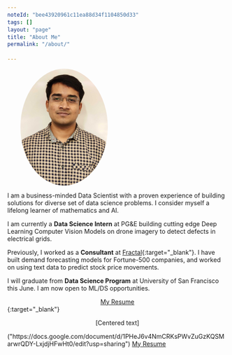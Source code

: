 ```yaml
---
noteId: "bee43920961c11ea88d34f1104850d33"
tags: []
layout: "page"
title: "About Me"
permalink: "/about/"

---
```

<style>
img { border-radius: 50%;
      margin: 0 30px; } 
// top and bottom 0, left and right 10px
</style>

<img src="../images/my_pic.jpg" align="center" width="200"/> 



I am a business-minded Data Scientist with a proven experience of building solutions for diverse set of data science problems. I consider myself a lifelong learner of mathematics and AI.

I am currently a **Data Science Intern** at PG&E building cutting edge Deep Learning Computer Vision Models on drone imagery to detect defects in electrical grids.

Previously, I worked as a **Consultant** at [Fractal](https://fractal.ai/){:target="_blank"}. I have built demand forecasting models for Fortune-500 companies, and worked on using text data to predict stock price movements.

I will graduate from **Data Science Program** at University of San Francisco this June. I am now open to ML/DS opportunities.

[<center>My Resume</center>](https://docs.google.com/document/d/1PHeJ6v4NmCRKsPWvZuGzKQSMarwrQDY-LxjdjHFwHt0/edit?usp=sharing){:target="_blank"}

<p style="text-align: center;">[Centered text]</p>("https://docs.google.com/document/d/1PHeJ6v4NmCRKsPWvZuGzKQSMarwrQDY-LxjdjHFwHt0/edit?usp=sharing")

<a href='https://docs.google.com/document/d/1PHeJ6v4NmCRKsPWvZuGzKQSMarwrQDY-LxjdjHFwHt0/edit?usp=sharing'>
My Resume</a>